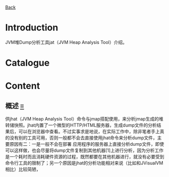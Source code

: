[Back](index.md)

# Introduction
JVM堆Dump分析工具jat（JVM Heap Analysis Tool）介绍。

# Catalogue

# Content

## 概述 <a id="o">[≡](#≡)</a>
供jhat（JVM Heap Analysis Tool）命令与jmap搭配使用，来分析jmap生成的堆转储快照。jhat内置了一个微型的HTTP/HTML服务器，生成dump文件的分析结果后，可以在浏览器中查看。不过实事求是地说，在实际工作中，除非笔者手上真的没有别的工具可用，否则一般都不会去直接使用jhat命令来分析dump文件，主要原因有二：一是一般不会在部署
应用程序的服务器上直接分析dump文件，即使可以这样做，也会尽量将dump文件复制到其他机器[1]上进行分析，因为分析工作是一个耗时而且消耗硬件资源的过程，既然都要在其他机器进行，就没有必要受到命令行工具的限制了；另一个原因是jhat的分析功能相对来说（比如和JVisualVM相比）比较简陋，